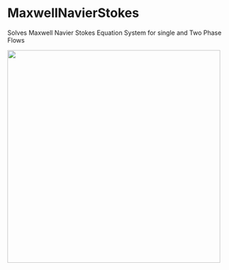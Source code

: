 # MaxwellNavierStokes
Solves Maxwell Navier Stokes Equation System for single and Two Phase Flows

<img src="https://github.com/SureshMurugaiyan/MaxwellNavierStokes/sampleresults/1_WIRE_VALIDATION.png" width="480">

